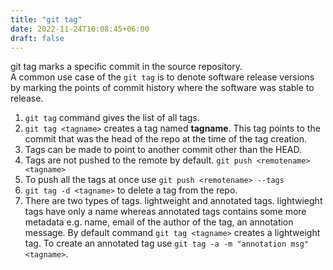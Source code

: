 ```yaml
---
title: "git tag"
date: 2022-11-24T10:08:45+06:00
draft: false
---
```


git tag marks a specific commit in the source repository.  
 A common use case of the `git tag` is to denote software release versions
 by marking the points of commit history where the software was stable to release. 

 1. `git tag` command gives the list of all tags.  
 2. `git tag <tagname>` creates a tag named **tagname**. This tag points to the commit that was the head of the repo at the time of the tag creation.  
 3. Tags can be made to point to another commit other than the HEAD.  
 4.  Tags are not pushed to the remote by default. `git push <remotename> <tagname>`  
 5.  To push all the tags at once use `git push <remotename> --tags`
 6.  `git tag -d <tagname>` to delete a tag from the repo.  
 7.  There are two types of tags. lightweight and annotated tags. lightwieght tags have only a name whereas annotated tags contains some more metadata e.g. name, email of the author of the tag, an annotation message. By default command `git tag <tagname>` creates a lightweight tag. To create an annotated tag use `git tag -a -m "annotation msg" <tagname>`.




